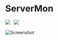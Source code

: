 # ServerMon

![](https://img.shields.io/badge/PHP-shell__exec-lightgrey?style=for-the-badge&logo=php)&ensp;
![](https://img.shields.io/website?label=servermon.lzc.app&style=for-the-badge&url=https%3A%2F%2Fservermon.lzc.app%2F)

![Screenshot](https://user-images.githubusercontent.com/12462465/154803703-2f41f8d5-c72d-40fa-85d3-c39cd79a300a.png)
